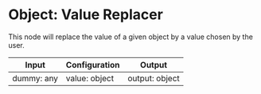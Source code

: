 # Object: Value Replacer

This node will replace the value of a given object by a value chosen by the user.

| Input         | Configuration | Output           |
| ------------- | ------------- | ---------------- |
| dummy: any    | value: object | output: object   |
